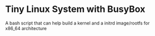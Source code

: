 # Tiny Linux System with BusyBox
 A bash script that can help build a kernel and a initrd image/rootfs for x86_64 architecture
